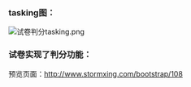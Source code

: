 ### tasking图：

![试卷判分tasking.png](http://oy1us5ihe.bkt.clouddn.com/%E8%AF%95%E5%8D%B7tasking.png)

### 试卷实现了判分功能：
预览页面：http://www.stormxing.com/bootstrap/108
